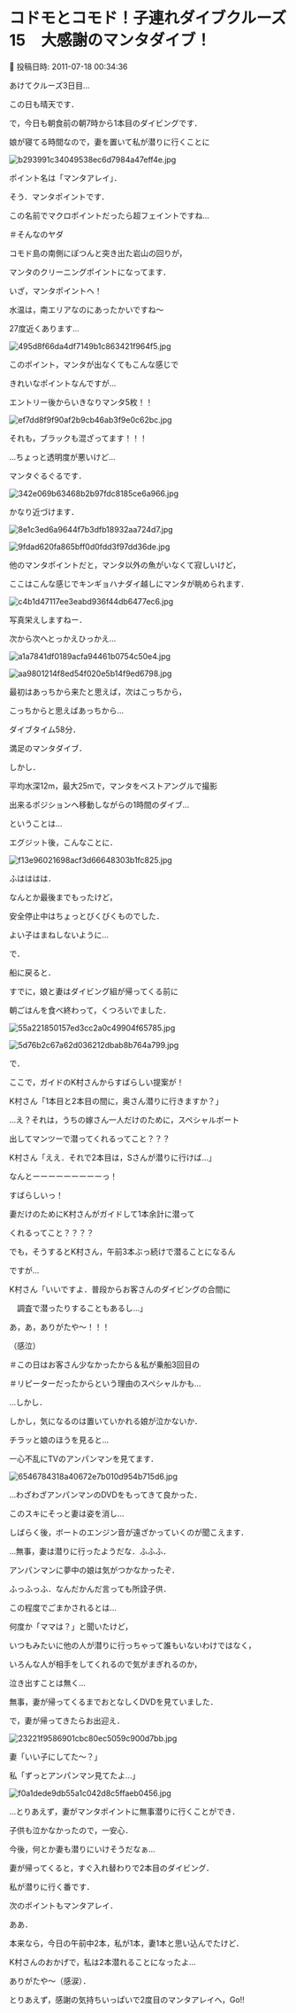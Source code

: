 # コドモとコモド！子連れダイブクルーズ15　大感謝のマンタダイブ！

📅 投稿日時: 2011-07-18 00:34:36

あけてクルーズ3日目…


この日も晴天です．





で，今日も朝食前の朝7時から1本目のダイビングです．


娘が寝てる時間なので，妻を置いて私が潜りに行くことに




![b293991c34049538ec6d7984a47eff4e.jpg](images/b293991c34049538ec6d7984a47eff4e.jpg)







ポイント名は「マンタアレイ」．


そう．マンタポイントです．


この名前でマクロポイントだったら超フェイントですね…


＃そんなのヤダ





コモド島の南側にぽつんと突き出た岩山の回りが，


マンタのクリーニングポイントになってます．





いざ，マンタポイントへ！


水温は，南エリアなのにあったかいですね～


27度近くあります…




![495d8f66da4df7149b1c863421f964f5.jpg](images/495d8f66da4df7149b1c863421f964f5.jpg)







このポイント，マンタが出なくてもこんな感じで


きれいなポイントなんですが…





エントリー後からいきなりマンタ5枚！！




![ef7dd8f9f90af2b9cb46ab3f9e0c62bc.jpg](images/ef7dd8f9f90af2b9cb46ab3f9e0c62bc.jpg)




それも，ブラックも混ざってます！！！


…ちょっと透明度が悪いけど…





マンタぐるぐるです．







![342e069b63468b2b97fdc8185ce6a966.jpg](images/342e069b63468b2b97fdc8185ce6a966.jpg)




かなり近づけます．







![8e1c3ed6a9644f7b3dfb18932aa724d7.jpg](images/8e1c3ed6a9644f7b3dfb18932aa724d7.jpg)









![9fdad620fa865bff0d0fdd3f97dd36de.jpg](images/9fdad620fa865bff0d0fdd3f97dd36de.jpg)







他のマンタポイントだと，マンタ以外の魚がいなくて寂しいけど，


ここはこんな感じでキンギョハナダイ越しにマンタが眺められます．







![c4b1d47117ee3eabd936f44db6477ec6.jpg](images/c4b1d47117ee3eabd936f44db6477ec6.jpg)







写真栄えしますねー．





次から次へとっかえひっかえ…







![a1a7841df0189acfa94461b0754c50e4.jpg](images/a1a7841df0189acfa94461b0754c50e4.jpg)









![aa9801214f8ed54f020e5b14f9ed6798.jpg](images/aa9801214f8ed54f020e5b14f9ed6798.jpg)







最初はあっちから来たと思えば，次はこっちから，


こっちからと思えばあっちから…





ダイブタイム58分．


満足のマンタダイブ．





しかし．


平均水深12m，最大25mで，マンタをベストアングルで撮影


出来るポジションへ移動しながらの1時間のダイブ…





ということは…





エグジット後，こんなことに．




![f13e96021698acf3d66648303b1fc825.jpg](images/f13e96021698acf3d66648303b1fc825.jpg)







ふはははは．


なんとか最後までもったけど，


安全停止中はちょっとびくびくものでした．





よい子はまねしないように…





で．


船に戻ると．


すでに，娘と妻はダイビング組が帰ってくる前に


朝ごはんを食べ終わって，くつろいでました．




![55a221850157ed3cc2a0c49904f65785.jpg](images/55a221850157ed3cc2a0c49904f65785.jpg)









![5d76b2c67a62d036212dbab8b764a799.jpg](images/5d76b2c67a62d036212dbab8b764a799.jpg)







で．


ここで，ガイドのK村さんからすばらしい提案が！





K村さん「1本目と2本目の間に，奥さん潜りに行きますか？」





…え？それは，うちの嫁さん一人だけのために，スペシャルボート


出してマンツーで潜ってくれるってこと？？？





K村さん「ええ．それで2本目は，Sさんが潜りに行けば…」





なんとーーーーーーーーーっ！


すばらしいっ！


妻だけのためにK村さんがガイドして1本余計に潜って


くれるってこと？？？？


でも，そうするとK村さん，午前3本ぶっ続けで潜ることになるん


ですが…





K村さん「いいですよ．普段からお客さんのダイビングの合間に


　調査で潜ったりすることもあるし…」





あ，あ，ありがたや～！！！


（感泣）


＃この日はお客さん少なかったから＆私が乗船3回目の


＃リピーターだったからという理由のスペシャルかも…





…しかし．


しかし，気になるのは置いていかれる娘が泣かないか．


チラッと娘のほうを見ると…


一心不乱にTVのアンパンマンを見てます．




![6546784318a40672e7b010d954b715d6.jpg](images/6546784318a40672e7b010d954b715d6.jpg)




…わざわざアンパンマンのDVDをもってきて良かった．





このスキにそっと妻は姿を消し…


しばらく後，ボートのエンジン音が遠ざかっていくのが聞こえます．


…無事，妻は潜りに行ったようだな．ふふふ．


アンパンマンに夢中の娘は気がつかなかったぞ．


ふっふっふ．なんだかんだ言っても所詮子供．


この程度でごまかされるとは…





何度か「ママは？」と聞いたけど，


いつもみたいに他の人が潜りに行っちゃって誰もいないわけではなく，


いろんな人が相手をしてくれるので気がまぎれるのか，


泣き出すことは無く…





無事，妻が帰ってくるまでおとなしくDVDを見ていました．





で，妻が帰ってきたらお出迎え．







![23221f9586901cbc80ec5059c900d7bb.jpg](images/23221f9586901cbc80ec5059c900d7bb.jpg)







妻「いい子にしてた～？」





私「ずっとアンパンマン見てたよ…」







![f0a1dede9db55a1c042d8c5ffaeb0456.jpg](images/f0a1dede9db55a1c042d8c5ffaeb0456.jpg)







…とりあえず，妻がマンタポイントに無事潜りに行くことができ．


子供も泣かなかったので，一安心．


今後，何とか妻も潜りにいけそうだなぁ…





妻が帰ってくると，すぐ入れ替わりで2本目のダイビング．


私が潜りに行く番です．


次のポイントもマンタアレイ．





ああ．


本来なら，今日の午前中2本，私が1本，妻1本と思い込んでたけど．


K村さんのおかげで，私は2本潜れることになったよ…


ありがたや～（感涙）．





とりあえず，感謝の気持ちいっぱいで2度目のマンタアレイへ，Go!!
